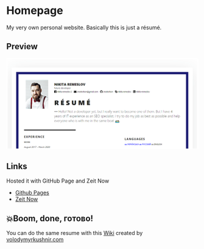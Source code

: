# Homepage
My very own personal website. Basically this is just a résumé.

## Preview
![Image alt](https://github.com/Creatorbon/homepage/blob/develop/assets/images/preview.png)

## Links 
Hosted it with GitHub Page and Zeit Now
 - [Github Pages](https://creatorbon.github.io/homepage/)
 - [Zeit Now](https://homepage-qlo7e39i4.now.sh/)

## 💥Boom, done, готово!
You can do the same resume with this [Wiki](https://github.com/volodymyr-kushnir/volodymyrkushnir.com/wiki/R%C3%A9sum%C3%A9) created by [volodymyrkushnir.com](https://volodymyrkushnir.com/)
